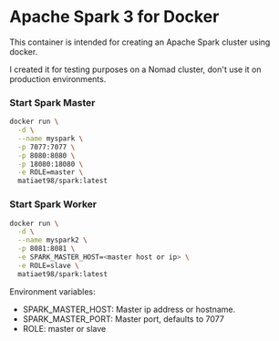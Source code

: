 # Apache Spark 3 for Docker

This container is intended for creating an Apache Spark cluster using docker.

I created it for testing purposes on a Nomad cluster, don't use it on production environments.


### Start Spark Master

```bash
docker run \
  -d \
  --name myspark \
  -p 7077:7077 \
  -p 8080:8080 \
  -p 18080:18080 \
  -e ROLE=master \
  matiaet98/spark:latest
```

### Start Spark Worker

```bash
docker run \
  -d \
  --name myspark2 \
  -p 8081:8081 \
  -e SPARK_MASTER_HOST=<master host or ip> \
  -e ROLE=slave \
  matiaet98/spark:latest
```

Environment variables:

- SPARK_MASTER_HOST: Master ip address or hostname.
- SPARK_MASTER_PORT: Master port, defaults to 7077
- ROLE: master or slave

